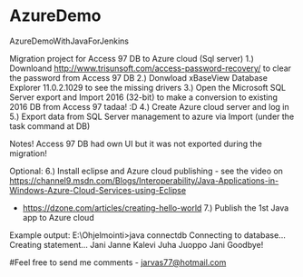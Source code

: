# AzureDemo
AzureDemoWithJavaForJenkins

Migration project for Access 97 DB to Azure cloud (Sql server)
1.) Downloand http://www.trisunsoft.com/access-password-recovery/ to clear the password from Access 97 DB
2.) Donwload xBaseView Database Explorer 11.0.2.1029 to see the missing drivers
3.) Open the Microsoft SQL Server export and Import 2016 (32-bit) to make a conversion to existing 2016 DB from Access 97
tadaa! :D
4.) Create Azure cloud server and log in
5.) Export data from SQL Server management to azure via Import (under the task command at DB)

Notes! Access 97 DB had own UI but it was not exported during the migration!

Optional:
6.) Install eclipse and Azure cloud publishing - see the video on https://channel9.msdn.com/Blogs/Interoperability/Java-Applications-in-Windows-Azure-Cloud-Services-using-Eclipse
+ https://dzone.com/articles/creating-hello-world
7.) Publish the 1st Java app to Azure cloud

Example output:
E:\Ohjelmointi\>java connectdb
Connecting to database...
Creating statement...
Jani
Janne
Kalevi
Juha
Juoppo
Jani
Goodbye!

#Feel free to send me comments - jarvas77@hotmail.com

